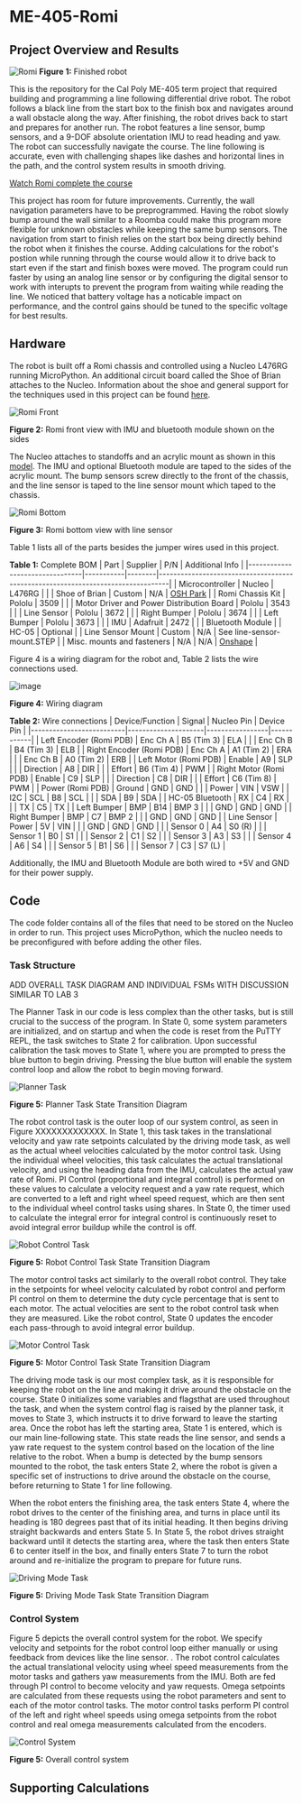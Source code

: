 # ME-405-Romi
## Project Overview and Results
![Romi](images/romi.JPG "Romi")
**Figure 1:** Finished robot

This is the repository for the Cal Poly ME-405 term project that required building and programming a line following differential drive robot. The robot follows a black line from the start box to the finish box and navigates around a wall obstacle along the way. After finishing, the robot drives back to start and prepares for another run. The robot features a line sensor, bump sensors, and a 9-DOF absolute orientation IMU to read heading and yaw. The robot can successfully navigate the course. The line following is accurate, even with challenging shapes like dashes and horizontal lines in the path, and the control system results in smooth driving.

[Watch Romi complete the course](https://cpslo-my.sharepoint.com/:v:/g/personal/cobentle_calpoly_edu/EcgrodB_KnZJpqk-TpCn7YkBvjt-W66TGioHFDayowuLnw?e=8Irw7U&nav=eyJwbGF5YmFja09wdGlvbnMiOnt9LCJyZWZlcnJhbEluZm8iOnsicmVmZXJyYWxBcHAiOiJPbmVVcExpZ2h0U3BlZWQiLCJyZWZlcnJhbE1vZGUiOiJtaXMiLCJyZWZlcnJhbFZpZXciOiJwb3N0cm9sbC1jb3B5bGluayIsInJlZmVycmFsUGxheWJhY2tTZXNzaW9uSWQiOiI3YWUxZWRjYS04YzIxLTRjYTYtOTZjZi1lYzI0ZjRjODIyM2IifX0%3D)

This project has room for future improvements. Currently, the wall navigation parameters have to be preprogrammed. Having the robot slowly bump around the wall similar to a Roomba could make this program more flexible for unknown obstacles while keeping the same bump sensors. The navigation from start to finish relies on the start box being directly behind the robot when it finishes the course. Adding calculations for the robot's postion while running through the course would allow it to drive back to start even if the start and finish boxes were moved. The program could run faster by using an analog line sensor or by configuring the digital sensor to work with interupts to prevent the program from waiting while reading the line. We noticed that battery voltage has a noticable impact on performance, and the control gains should be tuned to the specific voltage for best results.

## Hardware
The robot is built off a Romi chassis and controlled using a Nucleo L476RG running MicroPython. An additional circuit board called the Shoe of Brian attaches to the Nucleo. Information about the shoe and general support for the techniques used in this project can be found [here](https://github.com/spluttflob/ME405-Support).

![Romi Front](images/romi-front.JPG "Romi Front")

**Figure 2:** Romi front view with IMU and bluetooth module shown on the sides

The Nucleo attaches to standoffs and an acrylic mount as shown in this [model](https://cad.onshape.com/documents/b78783ff999bc8e6a9990234). The IMU and optional Bluetooth module are taped to the sides of the acrylic mount. The bump sensors screw directly to the front of the chassis, and the line sensor is taped to the line sensor mount which taped to the chassis.

![Romi Bottom](images/romi-bottom.JPG "Romi Bottom")

**Figure 3:** Romi bottom view with line sensor

Table 1 lists all of the parts besides the jumper wires used in this project.

**Table 1:** Complete BOM
| Part                           | Supplier  | P/N    | Additional Info                                                                 |
|--------------------------------|-----------|--------|---------------------------------------------------------------------------------|
| Microcontroller                | Nucleo    | L476RG |                                                                                 |
| Shoe of Brian                  | Custom    | N/A    | [OSH Park](https://oshpark.com/shared_projects/e6X6OnYK)                   |
| Romi Chassis Kit               | Pololu    | 3509   |                                                                                 |
| Motor Driver and Power Distribution Board | Pololu | 3543   |                                                                                 |
| Line Sensor                    | Pololu    | 3672   |                                                                                 |
| Right Bumper                   | Pololu    | 3674   |                                                                                 |
| Left Bumper                    | Pololu    | 3673   |                                                                                 |
| IMU                            | Adafruit  | 2472   |                                                                                 |
| Bluetooth Module               |           | HC-05  | Optional                                                                       |
| Line Sensor Mount              | Custom    | N/A    | See line-sensor-mount.STEP                                                         |
| Misc. mounts and fasteners     | N/A       | N/A    | [Onshape](https://cad.onshape.com/documents/b78783ff999bc8e6a9990234)      |

Figure 4 is a wiring diagram for the robot and, Table 2 lists the wire connections used.

![image](https://github.com/user-attachments/assets/206b7bbc-3a4a-48c8-a30a-3b5c9615cfee)

**Figure 4:** Wiring diagram

**Table 2:** Wire connections
| Device/Function          | Signal              | Nucleo Pin      | Device Pin |
|--------------------------|---------------------|-----------------|------------|
| Left Encoder (Romi PDB)  | Enc Ch A            | B5 (Tim 3)      | ELA        |
|                          | Enc Ch B            | B4 (Tim 3)      | ELB        |
| Right Encoder (Romi PDB) | Enc Ch A            | A1 (Tim 2)      | ERA        |
|                          | Enc Ch B            | A0 (Tim 2)      | ERB        |
| Left Motor (Romi PDB)    | Enable              | A9              | SLP        |
|                          | Direction           | A8              | DIR        |
|                          | Effort              | B6 (Tim 4)      | PWM        |
| Right Motor (Romi PDB)   | Enable              | C9              | SLP        |
|                          | Direction           | C8              | DIR        |
|                          | Effort              | C6 (Tim 8)      | PWM        |
| Power (Romi PDB)         | Ground              | GND             | GND        |
|                          | Power               | VIN             | VSW        |
| I2C                      | SCL                 | B8              | SCL        |
|                          | SDA                 | B9              | SDA        |
| HC-05 Bluetooth          | RX                  | C4              | RX         |
|                          | TX                  | C5              | TX         |
| Left Bumper              | BMP                 | B14             | BMP 3      |
|                          | GND                 | GND             | GND        |
| Right Bumper             | BMP                 | C7              | BMP 2      |
|                          | GND                 | GND             | GND        |
| Line Sensor              | Power               | 5V              | VIN        |
|                          | GND                 | GND             | GND        |
|                          | Sensor 0            | A4              | S0 (R)     |
|                          | Sensor 1            | B0              | S1         |
|                          | Sensor 2            | C1              | S2         |
|                          | Sensor 3            | A3              | S3         |
|                          | Sensor 4            | A6              | S4         |
|                          | Sensor 5            | B1              | S6         |
|                          | Sensor 7            | C3              | S7 (L)     |

Additionally, the IMU and Bluetooth Module are both wired to +5V and GND for their power supply.

## Code
The code folder contains all of the files that need to be stored on the Nucleo in order to run. This project uses MicroPython, which the nucleo needs to be preconfigured with before adding the other files.

### Task Structure
ADD OVERALL TASK DIAGRAM AND INDIVIDUAL FSMs WITH DISCUSSION SIMILAR TO LAB 3

The Planner Task in our code is less complex than the other tasks, but is still crucial to the success of the program. In State 0, some system parameters are initialized, and on startup and when the code is reset from the PuTTY REPL, the task switches to State 2 for calibration. Upon successful calibration the task moves to State 1, where you are prompted to press the blue button to begin driving. Pressing the blue button will enable the system control loop and allow the robot to begin moving forward.


![Planner Task](images/planner-task.png "Planner Task")

**Figure 5:** Planner Task State Transition Diagram

The robot control task is the outer loop of our system control, as seen in Figure XXXXXXXXXXXXX. In State 1, this task takes in the translational velocity and yaw rate setpoints calculated by the driving mode task, as well as the actual wheel velocities calculated by the motor control task. Using the individual wheel velocities, this task calculates the actual translational velocity, and using the heading data from the IMU, calculates the actual yaw rate of Romi. PI Control (proportional and integral control) is performed on these values to calculate a velocity request and a yaw rate request, which are converted to a left and right wheel speed request, which are then sent to the individual wheel control tasks using shares. In State 0, the timer used to calculate the integral error for integral control is continuously reset to avoid integral error buildup while the control is off.

![Robot Control Task](images/robot-control-task.png "Robot Control Task")

**Figure 5:** Robot Control Task State Transition Diagram

The motor control tasks act similarly to the overall robot control. They take in the setpoints for wheel velocity calculated by robot control and perform PI control on them to determine the duty cycle percentage that is sent to each motor. The actual velocities are sent to the robot control task when they are measured. Like the robot control, State 0 updates the encoder each pass-through to avoid integral error buildup.

![Motor Control Task](images/motor-control-task.png "Motor Control Task")

**Figure 5:** Motor Control Task State Transition Diagram

The driving mode task is our most complex task, as it is responsible for keeping the robot on the line and making it drive around the obstacle on the course. State 0 initializes some variables and flagsthat are used throughout the task, and when the system control flag is raised by the planner task, it moves to State 3, which instructs it to drive forward to leave the starting area. Once the robot has left the starting area, State 1 is entered, which is our main line-following state. This state reads the line sensor, and sends a yaw rate request to the system control based on the location of the line relative to the robot. When a bump is detected by the bump sensors mounted to the robot, the task enters State 2, where the robot is given a specific set of instructions to drive around the obstacle on the course, before returning to State 1 for line following.

When the robot enters the finishing area, the task enters State 4, where the robot drives to the center of the finishing area, and turns in place until its heading is 180 degrees past that of its initial heading. It then begins driving straight backwards and enters State 5. In State 5, the robot drives straight backward until it detects the starting area, where the task then enters State 6 to center itself in the box, and finally enters State 7 to turn the robot around and re-initialize the program to prepare for future runs.

![Driving Mode Task](images/driving-mode-task.png "Driving Mode Task")

**Figure 5:** Driving Mode Task State Transition Diagram


### Control System
Figure 5 depicts the overall control system for the robot. We specify velocity and setpoints for the robot control loop either manually or using feedback from devices like the line sensor. . The robot control calculates the actual translational velocity using wheel speed measurements from the motor tasks and gathers yaw measurements from the IMU. Both are fed through PI control to become velocity and yaw requests. Omega setpoints are calculated from these requests using the robot parameters and sent to each of the motor control tasks. The motor control tasks perform PI control of the left and right wheel speeds using omega setpoints from the robot control and real omega measurements calculated from the encoders.

![Control System](images/control-system.png "Control System")

**Figure 5:** Overall control system

## Supporting Calculations

